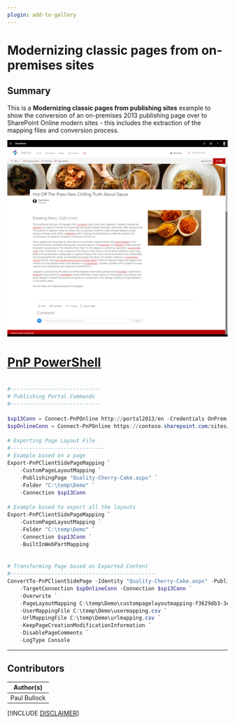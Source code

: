 ```yaml
---
plugin: add-to-gallery
---
```


# Modernizing classic pages from on-premises sites

## Summary

This is a **Modernizing classic pages from publishing sites** example to show the conversion of an on-premises 2013 publishing page over to SharePoint Online modern sites - this includes the extraction of the mapping files and conversion process.

![Example Screenshot](assets/transform.jpg)

# [PnP PowerShell](#tab/pnpps)

```powershell

#-----------------------------
# Publishing Portal Commands
#-----------------------------

$sp13Conn = Connect-PnPOnline http://portal2013/en -Credentials OnPrem -ReturnConnection
$spOnlineConn = Connect-PnPOnline https://contoso.sharepoint.com/sites/PnPKatchup -Credentials Online -ReturnConnection

# Exporting Page Layout File
#------------------------------
# Example based on a page
Export-PnPClientSidePageMapping `
    -CustomPageLayoutMapping `
    -PublishingPage "Quality-Cherry-Cake.aspx" `
    -Folder "C:\temp\Demo" `
    -Connection $sp13Conn

# Example based to export all the layouts
Export-PnPClientSidePageMapping `
    -CustomPageLayoutMapping `
    -Folder "C:\temp\Demo" `
    -Connection $sp13Conn `
    -BuiltInWebPartMapping


# Transforming Page based on Exported Content
#-----------------------------------------------
ConvertTo-PnPClientSidePage -Identity "Quality-Cherry-Cake.aspx" -PublishingPage `
    -TargetConnection $spOnlineConn -Connection $sp13Conn `
    -Overwrite `
    -PageLayoutMapping C:\temp\Demo\custompagelayoutmapping-f3629db3-3e4d-48c4-b904-6fffab6dbb65-quality-cherry-cake.xml `
    -UserMappingFile C:\temp\Demo\usermapping.csv `
    -UrlMappingFile C:\temp\Demo\urlmapping.csv `
    -KeepPageCreationModificationInformation `
    -DisablePageComments `
    -LogType Console


```

***

## Contributors

| Author(s) |
|-----------|
| Paul Bullock |

[!INCLUDE [DISCLAIMER](../../docfx/includes/DISCLAIMER.md)]